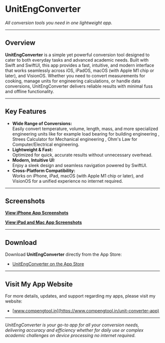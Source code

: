 # UnitEngConverter

_All conversion tools you need in one lightweight app._

---

## Overview

**UnitEngConverter** is a simple yet powerful conversion tool designed to cater to both everyday tasks and advanced academic needs. Built with Swift and SwiftUI, this app provides a fast, intuitive, and modern interface that works seamlessly across iOS, iPadOS, macOS (with Apple M1 chip or later), and VisionOS. Whether you need to convert measurements for cooking, manage units for engineering calculations, or handle data conversions, UnitEngConverter delivers reliable results with minimal fuss and offline functionality.

---

## Key Features

- **Wide Range of Conversions:**  
  Easily convert temperature, volume, length, mass, and more specialized engineering units like for example load bearing for building engineering , Strees Calculator for Mechanical engineering , Ohm's Law for Computer/Electrical engineering.
- **Lightweight & Fast:**  
  Optimized for quick, accurate results without unnecessary overhead.
- **Modern, Intuitive UI:**  
  Enjoy a sleek design and seamless navigation powered by SwiftUI.
- **Cross-Platform Compatibility:**  
  Works on iPhone, iPad, macOS (with Apple M1 chip or later), and VisionOS for a unified experience no internet required.

---

## Screenshots

**[View iPhone App Screenshots](https://github.com/IrfanUruchi/UnitEngConverter/tree/main/Images/iPhone)**


**[View iPad and Mac App Screenshots](https://github.com/IrfanUruchi/UnitEngConverter/tree/main/Images/iPad%20and%20Mac)**

---

## Download

Download **UnitEngConverter** directly from the App Store:

- [UnitEngConverter on the App Store](https://apps.apple.com/mk/app/unitengconverter/id6651829579)

---

## Visit My App Website

For more details, updates, and support regarding my apps, please visit my website:

- [www.compengtool.in](https://www.compengtool.in/unit-converter-app)

---

*UnitEngConverter is your go-to app for all your conversion needs, delivering accuracy and efficiency whether for daily use or complex academic challenges on device processing no internet required.*
